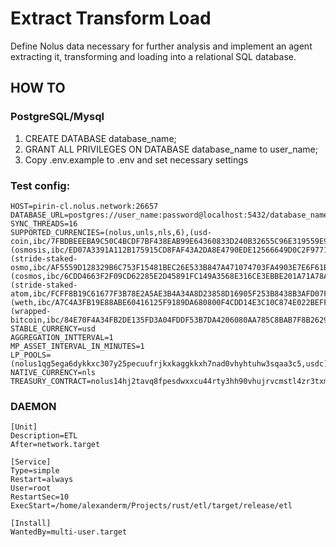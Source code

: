 # Extract Transform Load
Define Nolus data necessary for further analysis and implement an agent extracting it, transforming and loading into a relational SQL database.

## HOW TO

### PostgreSQL/Mysql

1. CREATE DATABASE database_name;
2. GRANT ALL PRIVILEGES ON DATABASE database_name to user_name;
3. Copy .env.example to .env and set necessary settings

### Test config:
```
HOST=pirin-cl.nolus.network:26657
DATABASE_URL=postgres://user_name:password@localhost:5432/database_name
SYNC_THREADS=16
SUPPORTED_CURRENCIES=(nolus,unls,nls,6),(usd-coin,ibc/7FBDBEEEBA9C50C4BCDF7BF438EAB99E64360833D240B32655C96E319559E911,usdc,6),(osmosis,ibc/ED07A3391A112B175915CD8FAF43A2DA8E4790EDE12566649D0C2F97716B8518,osmo,6),(stride-staked-osmo,ibc/AF5559D128329B6C753F15481BEC26E533B847A471074703FA4903E7E6F61BA1,stosmo,6),(cosmos,ibc/6CDD4663F2F09CD62285E2D45891FC149A3568E316CE3EBBE201A71A78A69388,atom,6),(stride-staked-atom,ibc/FCFF8B19C61677F3B78E2A5AE3B4A34A8D23858D16905F253B8438B3AFD07FF8,statom,6),(weth,ibc/A7C4A3FB19E88ABE60416125F9189DA680800F4CDD14E3C10C874E022BEFF04C,weth,18),(wrapped-bitcoin,ibc/84E70F4A34FB2DE135FD3A04FDDF53B7DA4206080AA785C8BAB7F8B26299A221,wbtc,8)
STABLE_CURRENCY=usd
AGGREGATION_INTTERVAL=1
MP_ASSET_INTERVAL_IN_MINUTES=1
LP_POOLS=(nolus1qg5ega6dykkxc307y25pecuufrjkxkaggkkxh7nad0vhyhtuhw3sqaa3c5,usdc)
NATIVE_CURRENCY=nls
TREASURY_CONTRACT=nolus14hj2tavq8fpesdwxxcu44rty3hh90vhujrvcmstl4zr3txmfvw9s0k0puz
```

### DAEMON

```
[Unit]
Description=ETL
After=network.target

[Service]
Type=simple
Restart=always
User=root
RestartSec=10
ExecStart=/home/alexanderm/Projects/rust/etl/target/release/etl

[Install]
WantedBy=multi-user.target
```